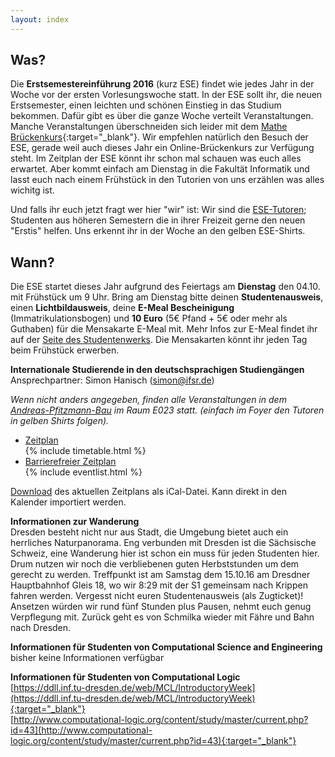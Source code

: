 ```yaml
---
layout: index
---
```


## Was?

Die **Erstsemestereinführung 2016** (kurz ESE) findet wie jedes Jahr in der Woche vor der ersten Vorlesungswoche statt. In der ESE sollt ihr, die neuen Erstsemester, einen leichten und schönen Einstieg in das Studium bekommen. Dafür gibt es über die ganze Woche verteilt Veranstaltungen. Manche Veranstaltungen überschneiden sich leider mit dem [Mathe Brückenkurs](https://tu-dresden.de/mn/math/studium/lehrangebot/brueckenkurs){:target="_blank"}. Wir empfehlen natürlich den Besuch der ESE, gerade weil auch dieses Jahr ein Online-Brückenkurs zur Verfügung steht. Im Zeitplan der ESE könnt ihr schon mal schauen was euch alles erwartet. Aber kommt einfach am Dienstag in die Fakultät Informatik und lasst euch nach einem Frühstück in den Tutorien von uns erzählen was alles wichitg ist.


Und falls ihr euch jetzt fragt wer hier "wir" ist: Wir sind die [ESE-Tutoren](fotos.html); Studenten aus höheren Semestern die in ihrer Freizeit gerne den neuen "Erstis" helfen. Uns erkennt ihr in der Woche an den gelben ESE-Shirts.


## Wann?

Die ESE startet dieses Jahr aufgrund des Feiertags am **Dienstag** den 04.10. mit Frühstück um 9 Uhr. Bring am Dienstag bitte deinen **Studentenausweis**, einen **Lichtbildausweis**, deine **E-Meal Bescheinigung** (Immatrikulationsbogen) und **10 Euro** (5€ Pfand + 5€ oder mehr als Guthaben) für die Mensakarte E-Meal mit. Mehr Infos zur E-Meal findet ihr auf der [Seite des Studentenwerks](http://www.studentenwerk-dresden.de/mensen/emeal.html). Die Mensakarten könnt ihr jeden Tag beim Frühstück erwerben.

**Internationale Studierende in den deutschsprachigen Studiengängen**  
Ansprechpartner: Simon Hanisch (simon@ifsr.de)

*Wenn nicht anders angegeben, finden alle Veranstaltungen in dem [Andreas-Pfitzmann-Bau](https://navigator.tu-dresden.de/karten/dresden/geb/apb) im Raum E023 statt. (einfach im Foyer den Tutoren in gelben Shirts folgen).*


<ul class="accordion" data-accordion="" role="tablist">
  <li class="accordion-navigation">
    <a href="#timetable" role="tab" id="timetable-heading" aria-controls="timetable">Zeitplan</a>
    <div id="timetable" class="content active" role="tabpanel" aria-labelledby="timetable-heading">
			{% include timetable.html %}
    </div>
  </li>
  <li class="accordion-navigation">
    <a href="#barrierfree" role="tab" id="barrierfree-heading" aria-controls="barrierfree">Barrierefreier Zeitplan</a>
    <div id="barrierfree" class="content" role="tabpanel" aria-labelledby="barrierfree-heading">
   		{% include eventlist.html %}
    </div>
  </li>
</ul>

[Download](ESE.ics) des aktuellen Zeitplans als iCal-Datei. Kann direkt in den Kalender importiert werden.

**Informationen zur Wanderung**<br/>
Dresden besteht nicht nur aus Stadt, die Umgebung bietet auch ein herrliches Naturpanorama. Eng verbunden mit Dresden ist die Sächsische Schweiz, eine Wanderung hier ist schon ein muss für jeden Studenten hier. Drum nutzen wir noch die verbliebenen guten Herbststunden um dem gerecht zu werden. Treffpunkt ist am Samstag dem 15.10.16 am Dresdner Hauptbahnhof Gleis 18, wo wir 8:29 mit der S1 gemeinsam nach Krippen fahren werden. Vergesst nicht euren Studentenausweis (als Zugticket)! Ansetzen würden wir rund fünf Stunden plus Pausen, nehmt euch genug Verpflegung mit. Zurück geht es von Schmilka wieder mit Fähre und Bahn nach Dresden.

**Informationen für Studenten von Computational Science and Engineering**<br/>
bisher keine Informationen verfügbar

**Informationen für Studenten von Computational Logic**<br/>
[https://ddll.inf.tu-dresden.de/web/MCL/IntroductoryWeek](https://ddll.inf.tu-dresden.de/web/MCL/IntroductoryWeek){:target="_blank"}<br/>
[http://www.computational-logic.org/content/study/master/current.php?id=43](http://www.computational-logic.org/content/study/master/current.php?id=43){:target="_blank"}
